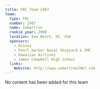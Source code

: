 ```yaml
---
title: FRC Team 2467
team:
  type: FRC
  number: 2467
  name: Sabertron
  rookie_year: 2008
  location: Ewa Beach, HI, USA
  sponsors:
    - Disney
    - Pearl Harbor Naval Shipyard & IMF
    - Hawaiian Airlines
    - James Campbell High School
  links:
    Website: http://www.sabertron2467.com
---
```

No content has been added for this team